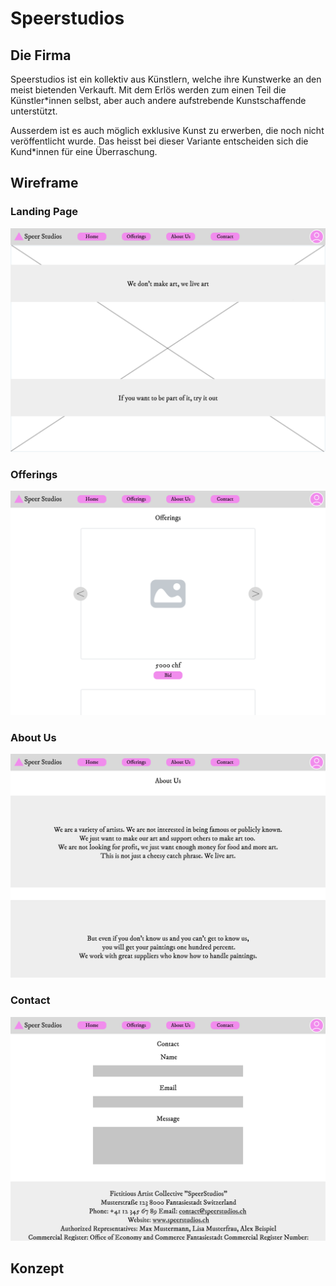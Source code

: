 # Speerstudios

## Die Firma

Speerstudios ist ein kollektiv aus Künstlern, welche ihre Kunstwerke an den meist bietenden Verkauft. Mit dem Erlös werden zum einen Teil die Künstler*innen selbst, aber auch andere aufstrebende Kunstschaffende unterstützt. 

Ausserdem ist es auch möglich exklusive Kunst zu erwerben, die noch nicht veröffentlicht wurde. Das heisst bei dieser Variante entscheiden sich die Kund*innen für eine Überraschung.

## Wireframe

### Landing Page

![Landing Page](./Landing_Page.png)

### Offerings

![Offerings](./Offerings.png)

### About Us

![About Us](./About_Us.png)

### Contact

![Contact](./Contact.png)

## Konzept

